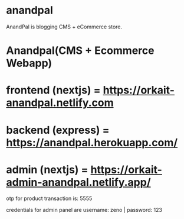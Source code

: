 # anandpal
AnandPal is blogging CMS + eCommerce store.

# Anandpal(CMS + Ecommerce Webapp)

# frontend (nextjs) = https://orkait-anandpal.netlify.com
# backend (express) = https://anandpal.herokuapp.com/
# admin  (nextjs)   = https://orkait-admin-anandpal.netlify.app/

otp for product transaction is: 5555

credentials for admin panel are username: zeno | password: 123
